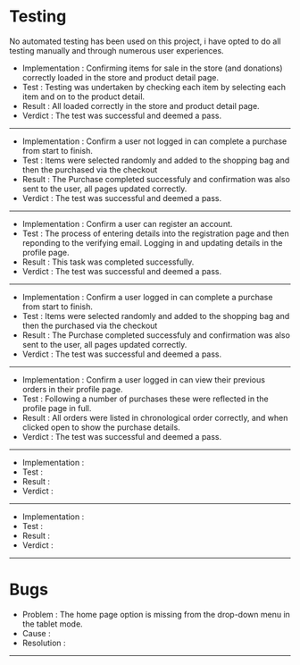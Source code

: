 # **Testing**

No automated testing has been used on this project, i have opted to do all testing manually and through numerous user experiences.

- Implementation : Confirming items for sale in the store (and donations) correctly loaded in the store and product detail page. 
- Test : Testing was undertaken by checking each item by selecting each item and on to the product detail.
- Result : All loaded correctly in the store and product detail page.
- Verdict : The test was successful and deemed a pass.

----------------------------------------------------------------------------------------------------------------------------------

- Implementation : Confirm a user not logged in can complete a purchase from start to finish.
- Test : Items were selected randomly and added to the shopping bag and then the purchased via the checkout
- Result : The Purchase completed successfuly and confirmation was also sent to the user, all pages updated correctly.
- Verdict : The test was successful and deemed a pass.

----------------------------------------------------------------------------------------------------------------------------------

- Implementation : Confirm a user can register an account.
- Test : The process of entering details into the registration page and then reponding to the verifying email. Logging in and updating details in the profile page.
- Result : This task was completed successfully.
- Verdict : The test was successful and deemed a pass.

----------------------------------------------------------------------------------------------------------------------------------

- Implementation : Confirm a user logged in can complete a purchase from start to finish.
- Test : Items were selected randomly and added to the shopping bag and then the purchased via the checkout
- Result : The Purchase completed successfuly and confirmation was also sent to the user, all pages updated correctly.
- Verdict : The test was successful and deemed a pass.

----------------------------------------------------------------------------------------------------------------------------------

- Implementation : Confirm a user logged in can view their previous orders in their profile page. 
- Test : Following a number of purchases these were reflected in the profile page in full.
- Result : All orders were listed in chronological order correctly, and when clicked open to show the purchase details.
- Verdict : The test was successful and deemed a pass.

----------------------------------------------------------------------------------------------------------------------------------

- Implementation : 
- Test :
- Result :
- Verdict :

----------------------------------------------------------------------------------------------------------------------------------

- Implementation : 
- Test :
- Result :
- Verdict :

----------------------------------------------------------------------------------------------------------------------------------


# **Bugs**

- Problem : The home page option is missing from the drop-down menu in the tablet mode. 
- Cause :
- Resolution :

----------------------------------------------------------------------------------------------------------------------------------




